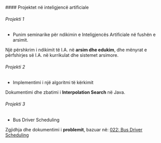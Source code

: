 #### Projektet në inteligjencë artificiale

###### Projekti 1

- Punim seminarike për ndikimin e Inteligjencës Artificiale në fushën e arsimit.

Një përshkrim i ndikimit të I.A. në **arsim dhe edukim**, dhe mënyrat e përfshirjes së I.A. në kurrikulat dhe sistemet arsimore.

###### Projekti 2

- Implementimi i një algoritmi të kërkimit

Dokumentimi dhe zbatimi i **Interpolation Search** në Java.

###### Projekti 3

- Bus Driver Scheduling

Zgjidhja dhe dokumentimi i **problemit**, bazuar në: [022: Bus Driver Scheduling](https://www.csplib.org/Problems/prob022/)
